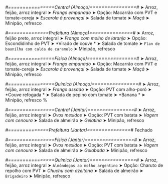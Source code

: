 
*#================Central (Almoço)================#*
➤ Arroz, feijão, arroz integral
➤ *Frango empanado*
➤ Opção: Macarrão com PVT e tomate-cereja
➤ *Escarola à provençal*
➤ Salada de tomate
➤ *Maçã*
➤ Minipão, refresco

*#==============Prefeitura (Almoço)===============#*
➤ Arroz, feijão preto, arroz integral
➤ *Frango com molho de laranja*
➤ Opção: Escondidinho de PVT
➤ *Virado de couve *
➤ Salada de tomate
➤ `Flan de baunilha com calda de caramelo`
➤ Minipão, refresco

*#================Física (Almoço)=================#*
➤ Arroz, feijão, arroz integral
➤ *Frango empanado*
➤ Opção: Macarrão com PVT e tomate-cereja
➤ *Escarola à provençal*
➤ Salada de tomate
➤ *Maçã*
➤ Minipão, refresco

*#================Química (Almoço)================#*
➤ Arroz, feijão, arroz integral
➤ *Frango assado*
➤ Opção: PVT com alho-poró
➤ *Couve refogada *
➤ Salada de pepino com tomate
➤ *Banana *
➤ Minipão, refresco
%

*#================Central (Jantar)================#*
➤ Arroz, feijão, arroz integral
➤ *Ovos mexidos*
➤ Opção: PVT com batata
➤ *Vagem com cenoura*
➤ Salada de almeirão
➤ *Gelatina*
➤ Minipão, refresco

*#==============Prefeitura (Jantar)===============#*
Fechado

*#================Física (Jantar)=================#*
➤ Arroz, feijão, arroz integral
➤ *Ovos mexidos*
➤ Opção: PVT com batata
➤ *Vagem com cenoura*
➤ Salada de almeirão
➤ *Goiabada*
➤ Minipão, refresco

*#================Química (Jantar)================#*
➤ Arroz, feijão, arroz integral
➤ `Almôndegas ao molho argentino`
➤ Opção: Charuto de repolho com PVT 
➤ *Chuchu com azeitona*
➤ Salada de almeirão
➤ `Brigadeiro`
➤ Minipão, refresco
